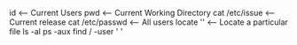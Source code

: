 id                  <--     Current Users
pwd                 <--     Current Working Directory
cat /etc/issue      <--     Current release
cat /etc/passwd     <--     All users
locate ''           <--     Locate a particular file
ls -al
ps -aux
find / -user ' '

